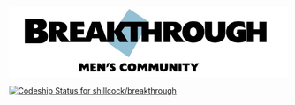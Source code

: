 ![Breakthrough Men's Community](https://raw.githubusercontent.com/shillcock/breakthrough/master/app/assets/images/bmc_banner.png)

[ ![Codeship Status for shillcock/breakthrough](https://codeship.com/projects/c918b060-6675-0133-5c29-72bdfd530753/status?branch=master)](https://codeship.com/projects/113773)

